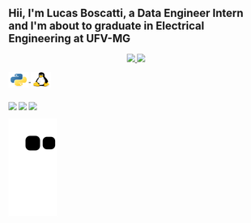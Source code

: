 ## Hii, I'm Lucas Boscatti, a Data Engineer Intern and I'm about to graduate in Electrical Engineering at UFV-MG
 <div align="center">
  <a href="https://github.com/lucasboscatti">
  <img height="180em" src="https://github-readme-stats.vercel.app/api?username=lucasboscatti&show_icons=true&theme=dark&include_all_commits=true&count_private=true"/>
  <img height="180em" src="https://github-readme-stats.vercel.app/api/top-langs/?username=lucasboscatti&layout=compact&langs_count=7&theme=dark"/>
</div>
<div style="display: inline_block"><br>
  <img align="center" alt="Lucas-Python" height="30" width="40" src="https://raw.githubusercontent.com/devicons/devicon/master/icons/python/python-original.svg">
   <img align="center" alt="Lucas-Linux" height="30" width="40" src="https://raw.githubusercontent.com/devicons/devicon/master/icons/linux/linux-original.svg">
</div>
 
  ##

<div> 
  <a href="https://linkedin.com/in/lucas-boscatti-8555a3196" target="_blank"><img src="https://img.shields.io/badge/-LinkedIn-%230077B5?style=for-the-badge&logo=linkedin&logoColor=white" target="_blank"></a> 
  <a href="https://medium.com/@lucasboscatti" target="_blank"><img src="https://img.shields.io/badge/Medium-12100E?style=for-the-badge&logo=medium&logoColor=white" target="_blank"></a> 
  <a href = "mailto:lucasboscatti10@gmail.com"><img src="https://img.shields.io/badge/-Gmail-%23333?style=for-the-badge&logo=gmail&logoColor=white" target="_blank"></a>


 
  ![Snake animation](https://github.com/lucasboscatti/lucasboscatti/blob/output/github-contribution-grid-snake.svg)
 
</div>
